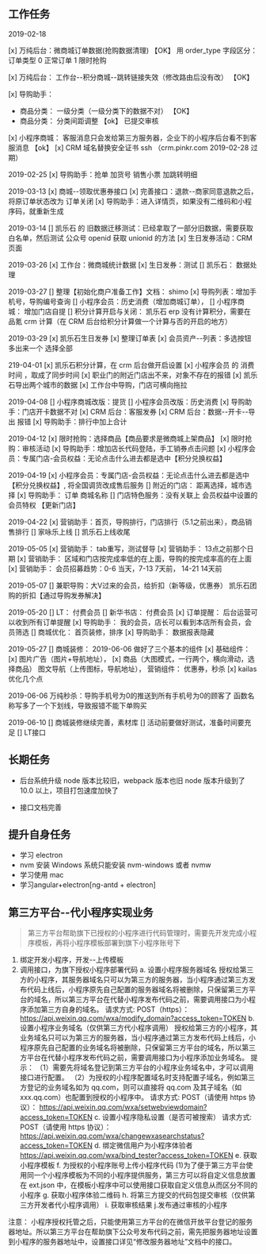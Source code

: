 ## 工作任务

2019-02-18

[x] 万纯后台：微商城订单数据(抢购数据清理) 【OK】
用 order_type 字段区分： 订单类型 0 正常订单 1 限时抢购

[x] 万纯后台： 工作台--积分商城--跳转链接失效（修改路由后没有改） 【OK】

[x] 导购助手：

- 商品分类： 一级分类（一级分类下的数据不对） 【OK】
- 商品分类： 分类间距调整 【ok】 已提交审核

[x] 小程序商城： 客服消息只会发给第三方服务器，企业下的小程序后台看不到客服消息 【ok】
[x] CRM 域名替换安全证书 ssh （crm.pinkr.com 2019-02-28 过期）

2019-02-25
[x] 导购助手：抢单 加货号
销售小票 加跳转明细

2019-03-13
[x] 商城--领取优惠券接口
[x] 完善接口：退款--商家同意退款之后，将原订单状态改为 订单关闭
[x] 导购助手：进入详情页，如果没有二维码和小程序码，就重新生成

2019-03-14
[] 凯乐石 的 旧数据迁移测试：已经拿取了一部分旧数据，需要获取白名单，然后测试 公众号 openid 获取 unionid 的方法
[x] 生日发券活动：CRM 页面

2019-03-26
[x] 工作台：微商城统计数据
[x] 生日发券：测试
[] 凯乐石： 数据处理

2019-03-27
[] 整理【初始化商户准备工作】文档： shimo
[x] 导购列表：增加手机号，导购编号查询
[] 小程序会员：历史消费（增加商城订单），
[] 小程序商城： 增加门店自提
[] 积分计算开启与关闭： 凯乐石 erp 没有计算积分，需要在品氪 crm 计算（在 CRM 后台给积分计算做一个计算与否的开启的地方）

2019-03-29
[x] 凯乐石生日发券
[x] 整理订单表
[x] 会员资产--列表：多选按钮多出来一个 选择全部

219-04-01
[x] 凯乐石积分计算，在 crm 后台做开启设置
[x] 小程序会员 的 消费时间 ，取成了同步时间
[x] 职业门的附近门店出不来，对象不存在的报错
[x] 凯乐石导出两个城市的数据
[x] 工作台中导购，门店可横向拖拉

2019-04-08
[] 小程序商城改版：提货
[] 小程序会员改版：历史消费
[x] 导购助手：门店开卡数据不对
[x] CRM 后台：客服发券
[x] CRM 后台：数据--开卡--导出 报错
[x] 导购助手：排行中加上合计

2019-04-12
[x] 限时抢购：选择商品【商品要求是微商城上架商品】
[x] 限时抢购：审核活动
[x] 导购助手：增加店长代码登陆，手工销券点击问题
[x] 小程序会员：专属门店-会员权益：无论点击什么进去都是选中【积分兑换权益】

2019-04-19
[x] 小程序会员：专属门店-会员权益：无论点击什么进去都是选中【积分兑换权益】, 将全国调货改成售后服务
[] 附近的门店： 距离选择，城市选择
[x] 导购助手： 订单  商城名称
[] 门店特色服务：没有关联上  会员权益中设置的 会员特权 【更新门店】

2019-04-22
[x] 营销助手：首页，导购排行，门店排行（5.1之前出来），商品销售排行
[] 家咏乐上线
[] 凯乐石上线收尾

2019-05-05
[x] 营销助手： tab重写，测试督导
[x] 营销助手： 13点之前那个日期
[x] 营销助手： 区域和门店按完成率低的在上面，导购的按完成率高的在上面
[x] 营销助手： 会员招募趋势：0-6 当天，7-13 7天前， 14-21 14天前

2019-05-07
[] 兼职导购：大V过来的会员，给折扣（新等级，优惠券）
   凯乐石团购的折扣【通过导购发券解决】

2019-05-20
[] LT： 付费会员
[] 新华书店： 付费会员
[x] 订单提醒： 后台运营可以收到所有订单提醒
[x] 导购助手： 我的会员，店长可以看到本店所有会员，会员筛选
[] 商城优化： 首页装修，排序
[x] 导购助手： 数据报表隐藏

2019-05-27
[] 商城装修： 
  2019-06-06 做好了三个基本的组件
    [x] 基础组件：
    [x] 图片广告（图片+导航地址），
    [x] 商品（大图模式，一行两个，横向滑动，选择商品）
        图文导航（上传图标，导航地址），
        营销组件：
        优惠券，秒杀
[x] kailas 优化几个点

2019-06-06
万纯秒杀：导购手机号为0的推送到所有手机号为0的顾客了
        函数名称写多了一个下划线，导致报错不能下单购买

2019-06-10
[] 商城装修继续完善，素材库
[] 活动前要做好测试，准备时间要充足
[] LT接口



## 长期任务

- 后台系统升级
  node 版本比较旧，webpack 版本也旧
  node 版本升级到了 10.0 以上，项目打包速度加快了

- 接口文档完善

## 提升自身任务

- 学习 electron
- nvm 安装
  Windows 系统只能安装 nvm-windows 或者 nvmw
- 学习使用 mac
- 学习angular+electron[ng-antd + electron]

## 第三方平台--代小程序实现业务

> 第三方平台帮助旗下已授权的小程序进行代码管理时，需要先开发完成小程序模板，再将小程序模板部署到旗下小程序账号下

1. 绑定开发小程序，开发--上传模板
2. 调用接口，为旗下授权小程序部署代码
   a. 设置小程序服务器域名
   授权给第三方的小程序，其服务器域名只可以为第三方的服务器，当小程序通过第三方发布代码上线后，小程序原先自己配置的服务器域名将被删除，只保留第三方平台的域名，所以第三方平台在代替小程序发布代码之前，需要调用接口为小程序添加第三方自身的域名。
   请求方式: POST（https）：https://api.weixin.qq.com/wxa/modify_domain?access_token=TOKEN
   b. 设置小程序业务域名（仅供第三方代小程序调用）
   授权给第三方的小程序，其业务域名只可以为第三方的服务器，当小程序通过第三方发布代码上线后，小程序原先自己配置的业务域名将被删除，只保留第三方平台的域名，所以第三方平台在代替小程序发布代码之前，需要调用接口为小程序添加业务域名。
   提示：
   （1）需要先将域名登记到第三方平台的小程序业务域名中，才可以调用接口进行配置。
   （2）为授权的小程序配置域名时支持配置子域名，例如第三方登记的业务域名如为 qq.com，则可以直接将 qq.com 及其子域名（如 xxx.qq.com）也配置到授权的小程序中。
   请求方式: POST（请使用 https 协议）： https://api.weixin.qq.com/wxa/setwebviewdomain?access_token=TOKEN
   c. 设置小程序隐私设置（是否可被搜索）
   请求方式: POST（请使用 https 协议）： https://api.weixin.qq.com/wxa/changewxasearchstatus?access_token=TOKEN
   d. 绑定微信用户为小程序体验者
   https://api.weixin.qq.com/wxa/bind_tester?access_token=TOKEN
   e. 获取小程序模板
   f. 为授权的小程序账号上传小程序代码
   (1)为了便于第三方平台使用同一个小程序模板为不同的小程序提供服务，第三方可以将自定义信息放置在 ext.json 中，在模板小程序中可以使用接口获取自定义信息从而区分不同的小程序
   g. 获取小程序体验二维码
   h. 将第三方提交的代码包提交审核（仅供第三方开发者代小程序调用）
   i. 获取审核结果
   j.发布通过审核的小程序

注意： 小程序授权托管之后，只能使用第三方平台的在微信开放平台登记的服务器地址。所以第三方平台在帮助旗下公众号发布代码之前，需先把服务器地址设置到小程序的服务器地址中，设置接口详见“修改服务器地址”文档中的接口。
